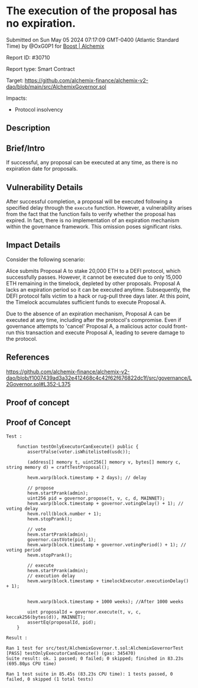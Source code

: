
# The execution of the proposal has no expiration.

Submitted on Sun May 05 2024 07:17:09 GMT-0400 (Atlantic Standard Time) by @OxG0P1 for [Boost | Alchemix](https://immunefi.com/bounty/alchemix-boost/)

Report ID: #30710

Report type: Smart Contract

Target: https://github.com/alchemix-finance/alchemix-v2-dao/blob/main/src/AlchemixGovernor.sol

Impacts:
- Protocol insolvency

## Description
## Brief/Intro
If successful, any proposal can be executed at any time, as there is no expiration date for proposals.

## Vulnerability Details
After successful completion, a proposal will be executed following a specified delay through the `execute` function. However, a vulnerability arises from the fact that the function fails to verify whether the proposal has expired. In fact, there is no implementation of an expiration mechanism within the governance framework. This omission poses significant risks.


## Impact Details
Consider the following scenario:

Alice submits Proposal A to stake 20,000 ETH to a DEFI protocol, which successfully passes. However, it cannot be executed due to only 15,000 ETH remaining in the timelock, depleted by other proposals. Proposal A lacks an expiration period so it can be executed anytime. Subsequently, the DEFI protocol falls victim to a hack or rug-pull three days later. At this point, the Timelock accumulates sufficient funds to execute Proposal A.

Due to the absence of an expiration mechanism, Proposal A can be executed at any time, including after the protocol's compromise. Even if governance attempts to 'cancel' Proposal A, a malicious actor could front-run this transaction and execute Proposal A, leading to severe damage to the protocol.


## References
https://github.com/alchemix-finance/alchemix-v2-dao/blob/f1007439ad3a32e412468c4c42f62f676822dc1f/src/governance/L2Governor.sol#L352-L375

        
## Proof of concept
## Proof of Concept
`Test :`
```solidity
    function testOnlyExecutorCanExecute() public {
        assertFalse(voter.isWhitelisted(usdc));

        (address[] memory t, uint256[] memory v, bytes[] memory c, string memory d) = craftTestProposal();

        hevm.warp(block.timestamp + 2 days); // delay

        // propose
        hevm.startPrank(admin);
        uint256 pid = governor.propose(t, v, c, d, MAINNET);
        hevm.warp(block.timestamp + governor.votingDelay() + 1); // voting delay
        hevm.roll(block.number + 1);
        hevm.stopPrank();

        // vote
        hevm.startPrank(admin);
        governor.castVote(pid, 1);
        hevm.warp(block.timestamp + governor.votingPeriod() + 1); // voting period
        hevm.stopPrank();

        // execute
        hevm.startPrank(admin);
        // execution delay
        hevm.warp(block.timestamp + timelockExecutor.executionDelay() + 1); 


        hevm.warp(block.timestamp + 1000 weeks); //After 1000 weeks

        uint proposalId = governor.execute(t, v, c, keccak256(bytes(d)), MAINNET);
        assertEq(proposalId, pid);
    }
```

`Result :`

```solidity
Ran 1 test for src/test/AlchemixGovernor.t.sol:AlchemixGovernorTest
[PASS] testOnlyExecutorCanExecute() (gas: 345470)
Suite result: ok. 1 passed; 0 failed; 0 skipped; finished in 83.23s (695.80µs CPU time)

Ran 1 test suite in 85.45s (83.23s CPU time): 1 tests passed, 0 failed, 0 skipped (1 total tests)
```